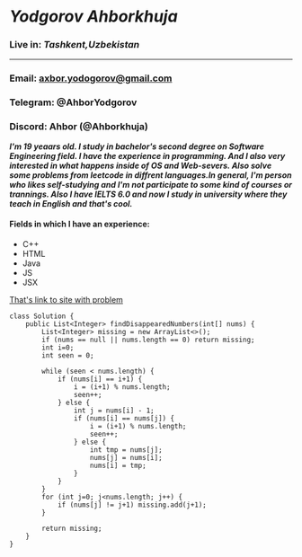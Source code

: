 *Yodgorov Ahborkhuja*
  =====================
  ### Live in: *Tashkent,Uzbekistan*
   ********************************
   ### Email: **axbor.yodogorov@gmail.com**
   ### Telegram: **@AhborYodgorov**
   ### Discord: **Ahbor (@Ahborkhuja)**
***I'm 19 yeaars old. I study in bachelor's second degree on Software Engineering field.
I have the experience in programming. And I also very interested in what happens inside of OS and Web-severs. Also solve some problems from leetcode in diffrent languages.In general, I'm person who likes self-studying and I'm not participate to some kind of courses or trannings. Also I have IELTS 6.0 and now I study in university where they teach in English and that's cool.***
#### Fields in which I have an experience:
* C++
* HTML
* Java
* JS
* JSX

[That's link to site with problem](https://leetcode.com/problems/find-all-numbers-disappeared-in-an-array/)
```
class Solution {
    public List<Integer> findDisappearedNumbers(int[] nums) {
        List<Integer> missing = new ArrayList<>();
        if (nums == null || nums.length == 0) return missing;
        int i=0;
        int seen = 0;

        while (seen < nums.length) {
            if (nums[i] == i+1) {
                i = (i+1) % nums.length;
                seen++;
            } else {
                int j = nums[i] - 1;
                if (nums[i] == nums[j]) {
                    i = (i+1) % nums.length;
                    seen++;
                } else {
                    int tmp = nums[j];
                    nums[j] = nums[i];
                    nums[i] = tmp;
                }
            }
        }
        for (int j=0; j<nums.length; j++) {
            if (nums[j] != j+1) missing.add(j+1);
        }

        return missing;
    }
}
```
